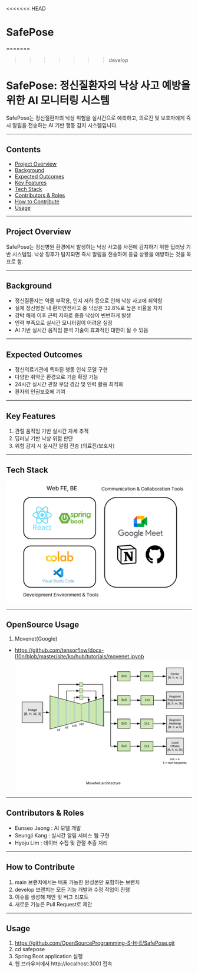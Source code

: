 <<<<<<< HEAD
# SafePose

=======
>>>>>>> develop
# SafePose: 정신질환자의 낙상 사고 예방을 위한 AI 모니터링 시스템

SafePose는 정신질환자의 낙상 위험을 실시간으로 예측하고, 의료진 및 보호자에게 즉시 알림을 전송하는 AI 기반 행동 감지 시스템입니다.

---

## Contents

- [Project Overview](#Project-Overview)
- [Background](#Background)
- [Expected Outcomes](#Expected-Outcomes)
- [Key Features](#Key-Features)
- [Tech Stack](#Tech-Stack)
- [Contributors & Roles](#Contributors-&-Roles)
- [How to Contribute](#How-to-Contribute)
- [Usage](#Usage)

---

## Project Overview

SafePose는 정신병원 환경에서 발생하는 낙상 사고를 사전에 감지하기 위한 딥러닝 기반 시스템임.
낙상 징후가 탐지되면 즉시 알림을 전송하여 응급 상황을 예방하는 것을 목표로 함.

---

## Background

- 정신질환자는 약물 부작용, 인지 저하 등으로 인해 낙상 사고에 취약함
- 실제 정신병원 내 환자안전사고 중 낙상은 32.8%로 높은 비율을 차지
- 강박 해제 이후 근력 저하로 중증 낙상이 빈번하게 발생
- 인력 부족으로 실시간 모니터링이 어려운 실정
- AI 기반 실시간 움직임 분석 기술이 효과적인 대안이 될 수 있음

---

## Expected Outcomes

- 정신의료기관에 특화된 행동 인식 모델 구현
- 다양한 취약군 환경으로 기술 확장 가능
- 24시간 실시간 관찰 부담 경감 및 인력 활용 최적화
- 환자의 인권보호에 기여

---

## Key Features

1. 관절 움직임 기반 실시간 자세 추적
2. 딥러닝 기반 낙상 위험 판단
3. 위험 감지 시 실시간 알림 전송 (의료진/보호자)

---

## Tech Stack
![](./images/stack.png)

---

## OpenSource Usage

1. Movenet(Google)
- https://github.com/tensorflow/docs-l10n/blob/master/site/ko/hub/tutorials/movenet.ipynb
![System Architecture](./images/movenet.png)

---

## Contributors & Roles

- Eunseo Jeong : AI 모델 개발
- Seungji Kang : 실시간 알림 서비스 웹 구현
- Hyoju Lim : 데이터 수집 및 관절 추출 처리

---

## How to Contribute

1. main 브랜치에서는 배포 가능한 완성본만 포함하는 브랜치
2. develop 브랜치는 모든 기능 개발과 수정 작업이 진행
3. 이슈를 생성해 제안 및 버그 리포트
4. 새로운 기능은 Pull Request로 제안

---

## Usage

1. https://github.com/OpenSourceProgramming-S-H-E/SafePose.git
2. cd safepose
3. Spring Boot application 실행
4. 웹 브라우저에서 http://localhost:3001 접속



